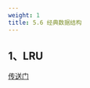 ```yaml
---
weight: 1
title: 5.6 经典数据结构
---
```


## 1、LRU

[传送门](https://yswang837.github.io/docs/example/leetcode/5.1-hot100/#146lru%E7%BC%93%E5%AD%98)
